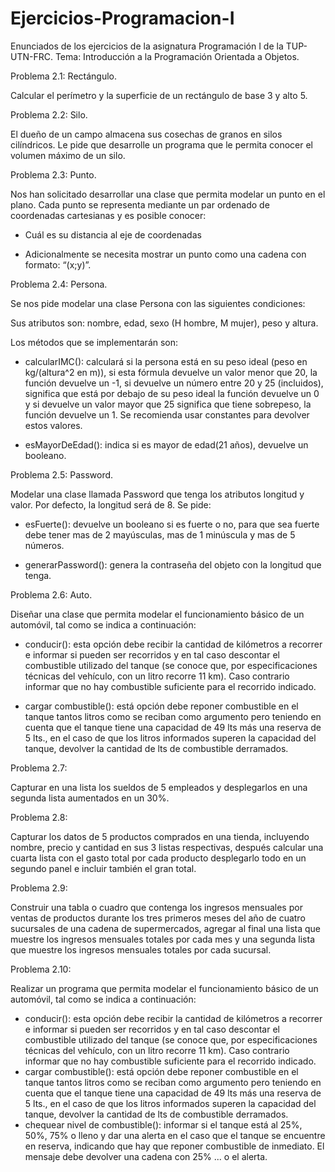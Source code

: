 # Ejercicios-Programacion-I

Enunciados de los ejercicios de la asignatura Programación I de la TUP-UTN-FRC.
Tema: Introducción a la Programación Orientada a Objetos.

Problema 2.1: Rectángulo.

Calcular el perímetro y la superficie de un rectángulo de base 3 y alto 5.

Problema 2.2: Silo.

El dueño de un campo almacena sus cosechas de granos en silos cilíndricos. Le pide que desarrolle un programa que le permita conocer el volumen máximo de un silo.

Problema 2.3: Punto.

Nos han solicitado desarrollar una clase que permita modelar un punto en el plano. Cada punto se representa mediante un par ordenado de coordenadas cartesianas y es posible conocer:

- Cuál es su distancia al eje de coordenadas

- Adicionalmente se necesita mostrar un punto como una cadena con formato: “(x;y)”.

Problema 2.4: Persona.

Se nos pide modelar una clase Persona con las siguientes condiciones:

Sus atributos son: nombre, edad, sexo (H hombre, M mujer), peso y altura.

Los métodos que se implementarán son:

- calcularIMC(): calculará si la persona está en su peso ideal (peso en kg/(altura^2 en m)), si esta fórmula devuelve un valor menor que 20, la función devuelve un -1, si devuelve un número entre 20 y 25 (incluidos), significa que está por debajo de su peso ideal la función devuelve un 0 y si devuelve un valor mayor que 25 significa que tiene sobrepeso, la función devuelve un 1. Se recomienda usar constantes para devolver estos valores.

- esMayorDeEdad(): indica si es mayor de edad(21 años), devuelve un booleano.

Problema 2.5: Password.

Modelar una clase llamada Password que tenga los atributos longitud y valor. Por defecto, la longitud será de 8. Se pide:

- esFuerte(): devuelve un booleano si es fuerte o no, para que sea fuerte debe tener mas de 2 mayúsculas, mas de 1 minúscula y mas de 5 números.

- generarPassword(): genera la contraseña del objeto con la longitud que tenga.

Problema 2.6: Auto.

Diseñar una clase que permita modelar el funcionamiento básico de un automóvil, tal como se indica a continuación:

- conducir(): esta opción debe recibir la cantidad de kilómetros a recorrer e informar si pueden ser recorridos y en tal caso descontar el combustible utilizado del tanque (se conoce que, por especificaciones técnicas del vehículo, con un litro recorre 11 km). Caso contrario informar que no hay combustible suficiente para el recorrido indicado.

- cargar combustible(): está opción debe reponer combustible en el tanque tantos litros como se reciban como argumento pero teniendo en cuenta que el tanque tiene una capacidad de 49 lts más una reserva de 5 lts., en el caso de que los litros informados superen la capacidad del tanque, devolver la cantidad de lts de combustible derramados.

Problema 2.7:

Capturar en una lista los sueldos de 5 empleados y desplegarlos en una segunda lista aumentados en un 30%.

Problema 2.8:

Capturar los datos de 5 productos comprados en una tienda, incluyendo nombre, precio y cantidad en sus 3 listas respectivas, después calcular una cuarta lista con el gasto total por cada producto desplegarlo todo en un segundo panel e incluir también el gran total.

Problema 2.9:

Construir una tabla o cuadro que contenga los ingresos mensuales por ventas de productos durante los tres primeros meses del año de cuatro sucursales de una cadena de supermercados, agregar al final una lista que muestre los ingresos mensuales totales por cada mes y una segunda lista que muestre los ingresos mensuales totales por cada sucursal.

Problema 2.10:

Realizar un programa que permita modelar el funcionamiento básico de un automóvil, tal como se indica a continuación:
- conducir(): esta opción debe recibir la cantidad de kilómetros a recorrer e informar si pueden ser recorridos y en tal caso descontar el combustible utilizado del tanque (se conoce que, por especificaciones técnicas del vehículo, con un litro recorre 11 km). Caso contrario informar que no hay combustible suficiente para el recorrido indicado.
- cargar combustible(): está opción debe reponer combustible en el tanque tantos litros como se reciban como argumento pero teniendo en cuenta que el tanque tiene una capacidad de 49 lts más una reserva de 5 lts., en el caso de que los litros informados superen la capacidad del tanque, devolver la cantidad de lts de combustible derramados.
- chequear nivel de combustible(): informar si el tanque está al 25%, 50%, 75% o lleno y dar una alerta en el caso que el tanque se encuentre en reserva, indicando que hay que reponer combustible de inmediato. El mensaje debe devolver una cadena con 25% ... o el alerta.
